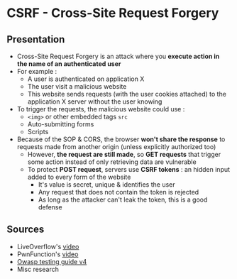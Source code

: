 # CSRF - Cross-Site Request Forgery

## Presentation

* Cross-Site Request Forgery is an attack where you **execute action in the name of an authenticated user**
* For example :
  * A user is authenticated on application X
  * The user visit a malicious website
  * This website sends requests \(with the user cookies attached\) to the application X server without the user knowing
* To trigger the requests, the malicious website could use :
  * `<img>` or other embedded tags `src`
  * Auto-submitting forms
  * Scripts
* Because of the SOP & CORS, the browser **won't share the response** to requests made from another origin \(unless explicitly authorized too\)
  * However, **the request are still made**, so **GET requests** that trigger some action instead of only retrieving data are vulnerable 
  * To protect **POST request**, servers use **CSRF tokens** : an hidden input added to every form of the website
    * It's value is secret, unique & identifies the user
    * Any request that does not contain the token is rejected
    * As long as the attacker can't leak the token, this is a good defense

## Sources

* LiveOverflow's [video](https://www.youtube.com/watch?v=KaEj_qZgiKY)
* PwnFunction's [video](https://www.youtube.com/watch?v=eWEgUcHPle0)
* [Owasp testing guide v4](https://owasp.org/www-project-web-security-testing-guide/assets/archive/OWASP_Testing_Guide_v4.pdf)
* Misc research

